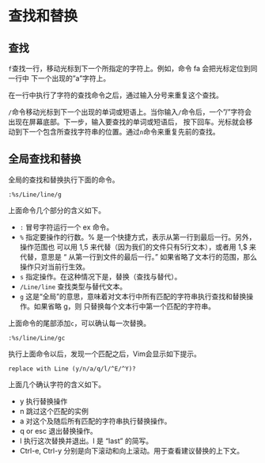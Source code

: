 # 查找和替换

## 查找

`f`查找一行，移动光标到下一个所指定的字符上。例如，命令 fa 会把光标定位到同一行中 下一个出现的”a”字符上。

在一行中执行了字符的查找命令之后，通过输入分号来重复这个查找。

`/`命令移动光标到下一个出现的单词或短语上。当你输入`/`命令后，一个”/”字符会出现在屏幕底部。下一步，输入要查找的单词或短语后， 按下回车。光标就会移动到下一个包含所查找字符串的位置。通过`n`命令来重复先前的查找。

## 全局查找和替换

全局的查找和替换执行下面的命令。

```
:%s/Line/line/g
```

上面命令几个部分的含义如下。

- `:`	冒号字符运行一个 ex 命令。
- `%`	指定要操作的行数。% 是一个快捷方式，表示从第一行到最后一行。另外，操作范围也 可以用 1,5 来代替（因为我们的文件只有5行文本），或者用 1,$ 来代替，意思是 “ 从第一行到文件的最后一行。” 如果省略了文本行的范围，那么操作只对当前行生效。
- `s`	指定操作。在这种情况下是，替换（查找与替代）。
- `/Line/line`	查找类型与替代文本。
- `g`	这是“全局”的意思，意味着对文本行中所有匹配的字符串执行查找和替换操作。如果省略 g，则 只替换每个文本行中第一个匹配的字符串。

上面命令的尾部添加`c`，可以确认每一次替换。

```
:%s/line/Line/gc
```

执行上面命令以后，发现一个匹配之后，Vim会显示如下提示。

```
replace with Line (y/n/a/q/l/^E/^Y)?
```

上面几个确认字符的含义如下。

- y	执行替换操作
- n	跳过这个匹配的实例
- a	对这个及随后所有匹配的字符串执行替换操作。
- q or esc	退出替换操作。
- l	执行这次替换并退出。l 是 “last” 的简写。
- Ctrl-e, Ctrl-y	分别是向下滚动和向上滚动。用于查看建议替换的上下文。

